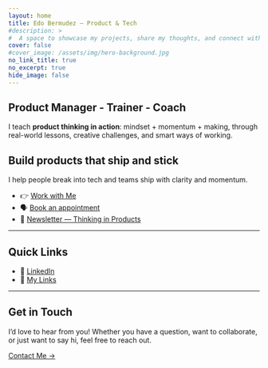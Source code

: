 ```yaml
---
layout: home
title: Edo Bermudez — Product & Tech
#description: >
#  A space to showcase my projects, share my thoughts, and connect with the world.
cover: false
#cover_image: /assets/img/hero-background.jpg
no_link_title: true
no_excerpt: true
hide_image: false
---
```

## Product Manager - Trainer - Coach

I teach **product thinking in action**: mindset + momentum + making, through real-world lessons, creative challenges, and smart ways of working.

## Build products that ship and stick

I help people break into tech and teams ship with clarity and momentum.

- 👉 [Work with Me](/work-with-me/)
- 🗣️ [Book an appointment](/book/)
- 📨 [Newsletter — Thinking in Products](https://edobermudez.substack.com/)

---

## Quick Links
- 💼 [LinkedIn](https://www.linkedin.com/in/ebermudez/)
- 🔗 [My Links](/my-links/)

---

## Get in Touch

I’d love to hear from you! Whether you have a question, want to collaborate, or just want to say hi, feel free to reach out.

[Contact Me →](contact/)

